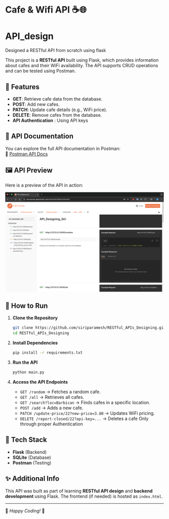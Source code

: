 # Cafe & Wifi API ☕🌐  
# API_design
Designed a RESTful API from scratch using flask

This project is a **RESTful API** built using Flask, which provides information about cafes and their WiFi availability. The API supports CRUD operations and can be tested using Postman.  

## 📌 Features  
- **GET**: Retrieve cafe data from the database.  
- **POST**: Add new cafes.  
- **PATCH**: Update cafe details (e.g., WiFi price).  
- **DELETE**: Remove cafes from the database.
- **API Authentication** : Using API keys

## 📸 API Documentation  
You can explore the full API documentation in Postman:  
🔗 [Postman API Docs](https://documenter.getpostman.com/view/43352389/2sAYkHodXC)  

## 🖼 API Preview  
Here is a preview of the API in action:  

![API Preview](Image.png)  

## 🚀 How to Run 

1. **Clone the Repository**  
   ```bash  
   git clone https://github.com/siriparamesh/RESTful_APIs_Designing.git  
   cd RESTful_APIs_Designing  
   ```  

2. **Install Dependencies**  
   ```bash  
   pip install -r requirements.txt  
   ```  

3. **Run the API**  
   ```bash  
   python main.py  
   ```  

4. **Access the API Endpoints**  
   - `GET /random` → Fetches a random cafe.  
   - `GET /all` → Retrieves all cafes.  
   - `GET /search?loc=Barbican` → Finds cafes in a specific location.  
   - `POST /add` → Adds a new cafe.  
   - `PATCH /update-price/22?new-price=3.80` → Updates WiFi pricing.  
   - `DELETE /report-closed/22?api-key=...` → Deletes a cafe Only through proper Authentication
     

## 🎯 Tech Stack  
- **Flask** (Backend)  
- **SQLite** (Database)  
- **Postman** (Testing)  

## ✨ Additional Info  
This API was built as part of learning **RESTful API design** and **backend development** using Flask. The frontend (if needed) is hosted as `index.html`.  

---  

📌 *Happy Coding!* 🚀  
